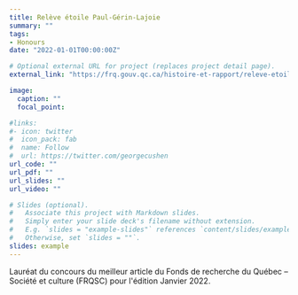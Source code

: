 ```yaml
---
title: Relève étoile Paul-Gérin-Lajoie
summary: ""
tags:
- Honours
date: "2022-01-01T00:00:00Z"

# Optional external URL for project (replaces project detail page).
external_link: "https://frq.gouv.qc.ca/histoire-et-rapport/releve-etoile-paul-gerin-lajoie-janvier-2022/"

image:
  caption: ""
  focal_point:

#links:
#- icon: twitter
#  icon_pack: fab
#  name: Follow
#  url: https://twitter.com/georgecushen
url_code: ""
url_pdf: ""
url_slides: ""
url_video: ""

# Slides (optional).
#   Associate this project with Markdown slides.
#   Simply enter your slide deck's filename without extension.
#   E.g. `slides = "example-slides"` references `content/slides/example-slides.md`.
#   Otherwise, set `slides = ""`.
slides: example
---
```


Lauréat du concours du meilleur article du Fonds de recherche du Québec – Société et culture (FRQSC) pour l'édition Janvier 2022.